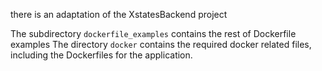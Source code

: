 there is an adaptation of the XstatesBackend project

The subdirectory `dockerfile_examples` contains the rest of Dockerfile examples
The directory `docker` contains the required docker related files, including the Dockerfiles for the application.
